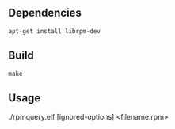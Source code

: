 ## Dependencies

`apt-get install librpm-dev`

## Build

`make`

## Usage

./rpmquery.elf [ignored-options] <filename.rpm>

